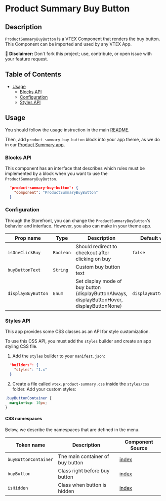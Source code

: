 # Product Summary Buy Button

## Description

`ProductSummaryBuyButton` is a VTEX Component that renders the buy button.
This Component can be imported and used by any VTEX App.

:loudspeaker: **Disclaimer:** Don't fork this project; use, contribute, or open issue with your feature request.

## Table of Contents
- [Usage](#usage)
  - [Blocks API](#blocks-api)
  - [Configuration](#configuration)
  - [Styles API](#styles-api)

## Usage

You should follow the usage instruction in the main [README](https://github.com/vtex-apps/product-summary/blob/master/README.md#usage).

Then, add `product-summary-buy-button` block into your app theme, as we do in our [Product Summary app](https://github.com/vtex-apps/product-summary/blob/master/store/blocks.json).

### Blocks API

This component has an interface that describes which rules must be implemented by a block when you want to use the `ProductSummaryBuyButton`.

```json
  "product-summary-buy-button": {
    "component": "ProductSummaryBuyButton"
  }
```

### Configuration

Through the Storefront, you can change the `ProductSummaryBuyButton`'s behavior and interface. However, you also can make in your theme app.

| Prop name           | Type      | Description                                                                                 | Default value         |
| ------------------- | --------- | ------------------------------------------------------------------------------------------- | --------------------- |
| `isOneClickBuy`     | `Boolean` | Should redirect to checkout after clicking on buy                                           | `false`               |
| `buyButtonText`     | `String`  | Custom buy button text                                                                      |                       |
| `displayBuyButton`  | `Enum`    | Set display mode of buy button (displayButtonAlways, displayButtonHover, displayButtonNone) | `displayButtonAlways` |

### Styles API

This app provides some CSS classes as an API for style customization.

To use this CSS API, you must add the `styles` builder and create an app styling CSS file.

1. Add the `styles` builder to your `manifest.json`:

```json
  "builders": {
    "styles": "1.x"
  }
```

2. Create a file called `vtex.product-summary.css` inside the `styles/css` folder. Add your custom styles:

```css
.buyButtonContainer {
  margin-top: 10px;
}
```

#### CSS namespaces

Below, we describe the namespaces that are defined in the menu.

| Token name   | Description                                          | Component Source                     |
| ------------ | ---------------------------------------------------- | ------------------------------------ |
| `buyButtonContainer` | The main container of buy button | [index](/react/components/ProductSummaryBuyButton/ProductSummaryBuyButton.js) |
| `buyButton` | Class right before buy button | [index](/react/components/ProductSummaryBuyButton/ProductSummaryBuyButton.js) |
| `isHidden` | Class when button is hidden | [index](/react/components/ProductSummaryBuyButton/ProductSummaryBuyButton.js) |
